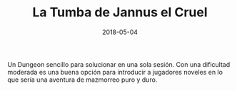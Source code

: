﻿---
title: La Tumba de Jannus el Cruel
summary:  Las historias sobre Janus y los tesoros con los que fue enterrado corren de boca en boca… ¿Se atreverán los aventureros a adentrarse en el túmulo a pesar de los rumores sobre la maldición?
authors:
  - Héctor Prieto de la Calle
date: 2018-05-04
type: post
categories:
- Comunidad
tags:
- Dungeon
- Oneshot
minlevels: "1"
maxlevels: "2"
prices: gratis
session: "1"
mincharacters: "3"
maxcharacters: "5"
eval: no oficial
cover: "la_tumba_de_jannus_el_cruel.jpg"
download: "la_tumba_de_jannus_el_cruel.pdf"
moreinfo: "https://labibliotecadelcalamar.blogspot.com/2018/05/aventura-en-una-hoja-n2_18.html"
license: "OGL"
draft: false

---

Un Dungeon sencillo para solucionar en una sola sesión. Con una dificultad moderada es una buena opción para introducir a jugadores noveles en lo que sería una aventura de mazmorreo puro y duro.
